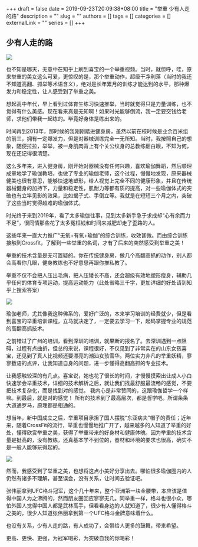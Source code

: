 +++
draft = false
date = 2019-09-23T20:09:38+08:00
title = "举重 少有人走的路"
description = ""
slug = ""
authors = []
tags = []
categories = []
externalLink = ""
series = []
+++

## **少有人走的路**

![](https://oss.coolmoe.com/wp-content/uploads202406062145776.jpg)

也不知是哪天，无意中在知乎上刷到喜宝的一个举重视频。当时，就惊呼，哇，原来举重的美女这么可爱，更惊叹的是，那个举重动作，超级干净利落（当时的我还不知道高翻、抓举等术语含义），绝对是长年累月的训练才能达到的水平，那种爆发力和稳定性，让人感受到了举重之美。

想起高中年代，早上看到过体育生练习快速推举，当时就觉得只是力量训练，也不觉得有什么美感。现在看来真是无知啊！如果时光能够倒流，我一定要交钱给老师，求他们带我一起练的。毕竟好身体是练出来的。

时间再到2013年，那时候的我刚刚踏进健身房，虽然以前在校时候是业余百米组的前三，拥有一定爆发力，但是对器械训练完全一无所知。当时，我按照自己的想象，随便拉拉，举举，被一身肌肉背上有个关公纹身的总教练翻白眼，不知为何，现在还记得很清楚。

这么多年来，进入健身房，刚开始对器械没有任何兴趣，喜欢瑜伽舞蹈，然后顺理成章地学了瑜伽教培，也做了专业的瑜伽老师，这个过程，慢慢地发现，原来器械健美也很有意思，能够快速地塑形，给人视觉上完全不同的健康形象，并且在传统器械健身的加持下，力量和稳定性，肌耐力等都有质的提高，对一些瑜伽体式的突破也有立竿见影的效果，比如蝎子式、手倒立等。我就是在短短三个月之内，突破了这些当时觉得超难的瑜伽体式。

时光终于来到2019年，看了太多瑜伽往事，见到太多新手急于求成却“心有余而力不足”，很同情那些花了太多冤枉钱和时间来减肥却走了歪路的人。

这些年来一直大力推广“无氧+有氧+瑜伽”的综合训练，收效甚微。而由综合训练接触到Crossfit，了解到一些举重的名词，才有了后来的突然感受到举重之美！

举重的技术含量是无可置疑的。你在传统健身房，做几个高翻高抓的动作，别人都会高看你几眼，健身教练也不好意思再跟你推私教了。

举重不仅不会把人压出毛病，把人压矮长不高，还会超级有效地塑形瘦身，辅助几乎任何的体育专项运动，提高运动能力（此处省略三千字，更加详细的好处请到知乎上搜索答案）

![](https://oss.coolmoe.com/wp-content/uploads202406062145777.jpg)

瑜伽老师，尤其像我这种佛系的，爱好广泛的，本来学习培训的经费就少，但是看到喜宝的举重培训课程，立马就决定了，一定要去学习一下，起码掌握专业的规范的高翻高抓技术。

之前错过了广州的培训，看到深圳的培训，就果断的报名了。去深圳遇到一点阻碍，过程有点曲折，但总的来说，课程很好，不仅见到了非常实在的山东女孩喜宝，还见到了真人比视频还要漂亮的潮汕女孩雪华。两位实力非凡的举重妖精，寥寥数语的点评，让我知道自身的问题，进一步懂得高翻高抓的专业技术。

让我感触较深的有几点。喜宝说，她也花了很长的时间，才慢慢摸索出让成人小白快速学会举重技术，详细的技术解析之后，就让我们找最舒服最流畅的感觉，不要把技术复杂化，而是找到对的感觉。 我内心是非常赞同的，这跟瑜伽哲学一个样嘛。到最后，就是对的感觉！ 所有的技术到了最高层次，都是哲学吧。所谓条条大道通罗马，原理都是相通的。

想当年，新中国成立之后，举重项目承担了国人摆脱“东亚病夫”帽子的责任；近年来，随着CrossFit的流行，举重也慢慢地推广开了，越来越多的人知道了举重的好处，懂得欣赏举重之美，获得了举重带来的好身材和健康体魄。因为举重的技术含量是挺高的，没有教练，还真基本学不到位的，器材和环境的要求也很高，确实不是一般人能够玩得起的。

![](https://oss.coolmoe.com/wp-content/uploads202406062145778.jpg)

然而，我感受到了举重之美，也想将这点小美好分享出去。哪怕很多瑜伽圈内的人仍然有诸多不理解，甚至误会，没有关系，让时间去验证吧。

张伟丽拿到UFC格斗冠军，这个几十年来，整个亚洲第一块金腰带，本应该是值得中国人为之沸腾的，然而朋友圈回应寥寥无几。同举重一样，格斗也很小众，哪怕外国人觉得中国人都是武林高手，但看看身边的人就知道了，很少有人懂得格斗之美的，很少人知道张伟丽拿到第一个UFC格斗金牌意味着什么。

也没有关系，少有人走的路，有人成功了，会带给人更多的鼓舞，带来希望。

更高、更快、更强，为冠军喝彩，为突破自我的你喝彩！